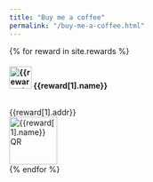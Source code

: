 ```yaml
---
title: "Buy me a coffee"
permalink: "/buy-me-a-coffee.html"
---
```


<div class="row buycoffee flexshow flex-wrap">
{% for reward in site.rewards %}
  <div class="coffee-outter flexshow">
    <div class="coffee-box flexshow align-items">
      <div class="coffee-addr flex">
        <h4 class="for-name flexshow">
          <img class="coffee-logo" alt="{{reward[1].name}}" src="/{{ reward[1].logo }}" height="40" width="40">
          <span style="line-height: 40px;">{{reward[1].name}}</span>
        </h4>
        <div class="excerpt" style="word-break: break-all;">{{reward[1].addr}}</div>
      </div>
      <div class="coffee-qr">
        <img alt="{{reward[1].name}} QR" src="/{{ reward[1].qr }}" height="86" width="86">
      </div>
    </div>
  </div>
{% endfor %}
</div>
